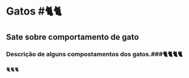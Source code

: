# **Gatos** #🐈🐈
 ## Sate sobre comportamento de **gato** ##
### Descrição de alguns compostamentos dos **gatos**.###🐈🐈🐈🐈
🐈🐈🐈
